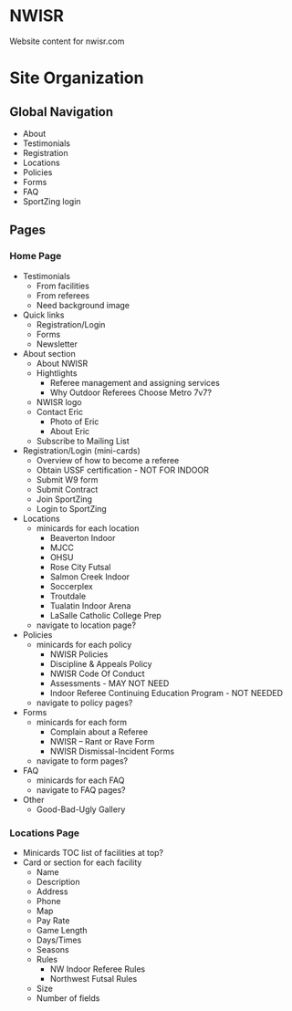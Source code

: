 # NWISR

Website content for nwisr.com



# Site Organization

## Global Navigation

* About
* Testimonials
* Registration
* Locations
* Policies
* Forms
* FAQ
* SportZing login

## Pages

### Home Page

* Testimonials
  * From facilities
  * From referees
  * Need background image
* Quick links
  * Registration/Login
  * Forms
  * Newsletter
* About section
  * About NWISR
  * Hightlights
    * Referee management and assigning services
    * Why Outdoor Referees Choose Metro 7v7?
  * NWISR logo
  * Contact Eric
    * Photo of Eric
    * About Eric
  * Subscribe to Mailing List
* Registration/Login (mini-cards)
  * Overview of how to become a referee
  * Obtain USSF certification - NOT FOR INDOOR
  * Submit W9 form
  * Submit Contract
  * Join SportZing
  * Login to SportZing
* Locations
  * minicards for each location
    * Beaverton Indoor
    * MJCC
    * OHSU
    * Rose City Futsal
    * Salmon Creek Indoor
    * Soccerplex
    * Troutdale
    * Tualatin Indoor Arena
    * LaSalle Catholic College Prep
  * navigate to location page?
* Policies
  * minicards for each policy
    * NWISR Policies
    * Discipline & Appeals Policy
    * NWISR Code Of Conduct
    * Assessments - MAY NOT NEED
    * Indoor Referee Continuing Education Program - NOT NEEDED
  * navigate to policy pages?
* Forms
  * minicards for each form
    * Complain about a Referee
    * NWISR – Rant or Rave Form
    * NWISR Dismissal-Incident Forms
  * navigate to form pages?
* FAQ
  * minicards for each FAQ
  * navigate to FAQ pages?
* Other
  * Good-Bad-Ugly Gallery

### Locations Page

* Minicards TOC list of facilities at top?
* Card or section for each facility
  * Name
  * Description
  * Address
  * Phone
  * Map
  * Pay Rate
  * Game Length
  * Days/Times
  * Seasons
  * Rules
    * NW Indoor Referee Rules
    * Northwest Futsal Rules
  * Size
  * Number of fields


